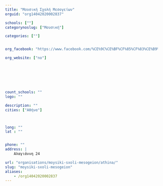 ```yaml
---
title: "Μουσική Σχολή Μεσογείων"
orguid: "org14042020002837"

schools: [""]
categorynoslug: ["Μουσική"]

categories: [""]


org_facebook: "https://www.facebook.com/%CE%9C%CE%BF%CF%85%CF%83%CE%B9%CE%BA%CE%AE-%CE%A3%CF%87%CE%BF%CE%BB%CE%AE-%CE%9C%CE%B5%CF%83%CE%BF%CE%B3%CE%B5%CE%AF%CF%89%CE%BD-104241897623914/"

org_website: ["no"]







count_schools: ""
logo: ""

description: ""
cities: ["Αθήνα"]



long: ""
lat : ""


phone: ""
address: |
    Αλαγιάννη 24

url: "organisations/moysiki-sxoli-mesogeion/athina/"
slug: "moysiki-sxoli-mesogeion"
aliases:
    - /org14042020002837
---
```



